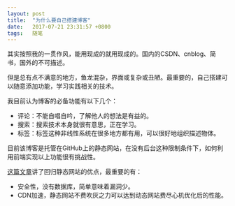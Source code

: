 ```yaml
---
layout: post
title:  "为什么要自己搭建博客"
date:   2017-07-21 23:31:57 +0800
tags:   随笔
---
```


其实按照我的一贯作风，能用现成的就用现成的。国内的CSDN、cnblog、简书，国外的不可描述。

但是总有点不满意的地方，鱼龙混杂，界面或复杂或丑陋。最重要的，自己搭建可以随意添加功能，学习实践相关的技术。

我目前认为博客的必备功能有以下几个：

- 评论：不能自唱自吟，了解他人的想法是有益的。
- 搜索：搜索技术本身就很有意思，正在学习。
- 标签：标签这种非线性系统在很多地方都有用，可以很好地组织描述物体。

目前该博客是托管在GitHub上的静态网站，在没有后台这种限制条件下，如何利用前端实现以上功能很有挑战性。

[这篇文章](https://www.smashingmagazine.com/2015/11/modern-static-website-generators-next-big-thing/)讲了回归静态网站的优点，最重要的有：
- 安全性，没有数据库，简单意味着漏洞少。
- CDN加速，静态网站不费吹灰之力可以达到动态网站费尽心机优化后的性能。
